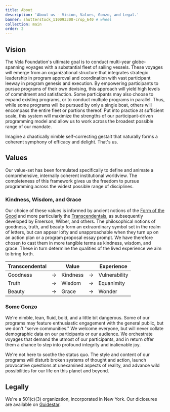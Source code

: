```yaml
---
title: About
description: 'About us - Vision, Values, Gonzo, and Legal.'
banner: shutterstock_110093300-crop_640 # wheel
collection: main
order: 2
---
```


## Vision

The Vela Foundation's ultimate goal is to conduct multi-year globe-spanning voyages with a substantial fleet of sailing vessels. These voyages will emerge from an organizational structure that integrates strategic leadership in program approval and coordination with vast participant leeway in program genesis and execution. By empowering participants to pursue programs of their own devising, this approach will yield high levels of commitment and satisfaction. Some participants may also choose to expand existing programs, or to conduct multiple programs in parallel. Thus, while some programs will be pursued by only a single boat, others will encompass the entire fleet or portions thereof. Put into practice at sufficient scale, this system will maximize the strengths of our participant-driven programming model and allow us to work across the broadest possible range of our mandate. 

Imagine a chaotically nimble self-correcting gestalt that naturally forms a coherent symphony of efficacy and delight. That's us.

## Values

Our value-set has been formulated specifically to define and animate a comprehensive, internally coherent institutional worldview. The completeness of this framework gives us the freedom to pursue programming across the widest possible range of disciplines.

### Kindness, Wisdom, and Grace

Our choice of these values is informed by ancient notions of the <a href="https://en.wikipedia.org/wiki/Form_of_the_Good" target=_blank>Form of the Good</a> and more particularly the <a href="https://en.wikipedia.org/wiki/Transcendentals" target=_blank>Transcendentals</a>, as subsequently developed by Emerson, Wilber, and others. The philosophical notions of goodness, truth, and beauty form an extraordinary symbol set in the realm of letters, but can appear lofty and unapproachable when they turn up on an action plan or a program proposal essay prompt. We have therefore chosen to cast them in more tangible terms as kindness, wisdom, and grace. These in turn determine the qualities of the lived experience we aim to bring forth.

Transcendental | | Value | | Experience
--|--|--|--|--
Goodness | &rarr; | Kindness | &rarr; | Vulnerability
Truth | &rarr; | Wisdom | &rarr; | Equanimity
Beauty | &rarr; | Grace | &rarr; | Wonder

### Some Gonzo

We're nimble, lean, fluid, bold, and a little bit dangerous. Some of our programs may feature enthusiastic engagement with the general public, but we don't "serve communities." We welcome everyone, but will never collate demographic data on our participants or our audience. We orchestrate voyages that demand the utmost of our participants, and in return offer them a chance to step into profound integrity and inalienable joy.

We're not here to soothe the status quo. The style and content of our programs will disturb broken systems of thought and action, launch provocative questions at unexamined aspects of reality, and advance wild possibilities for our life on this planet and beyond.

## Legally

We're a 501(c)(3) organization, incorporated in New York. Our diclosures are available on <a href="https://www.guidestar.org/profile/47-5330034" target="_blank">Guidestar</a>.

